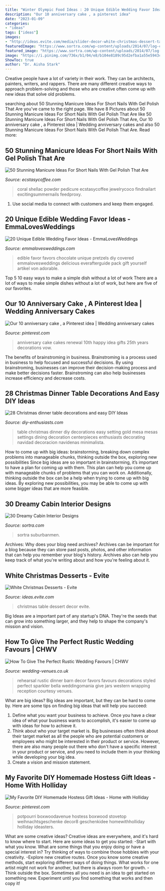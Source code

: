 ```yaml
---
title: "Winter Olympic Food Ideas : 20 Unique Edible Wedding Favor Ideas"
description: "Our 10 anniversary cake , a pinterest idea"
date: "2023-01-09"
categories:
- "ideas"
tags: ["ideas"]
images:
- "http://ideas.evite.com/media/slider-decor-white-christmas-dessert-table.jpg"
featuredImage: "https://www.sortra.com/wp-content/uploads/2014/07/log-cabin-interior-design03.jpg"
featured_image: "https://www.sortra.com/wp-content/uploads/2014/07/log-cabin-interior-design03.jpg"
image: "https://i.pinimg.com/736x/b1/04/e8/b104e8189c95d2efba1a55e5943c2fea.jpg"
ShowToc: true
author: "Dr. Aisha Stark"
---
```



Creative people have a lot of variety in their work. They can be architects, painters, writers, and rappers. There are many different creative ways to approach problem-solving and those who are creative often come up with new ideas that solve old problems.

	

		
searching about 50 Stunning Manicure Ideas For Short Nails With Gel Polish That Are you've came to the right page. We have 8 Pictures about 50 Stunning Manicure Ideas For Short Nails With Gel Polish That Are like 50 Stunning Manicure Ideas For Short Nails With Gel Polish That Are, Our 10 anniversary cake , a Pinterest idea | Wedding anniversary cakes and also 50 Stunning Manicure Ideas For Short Nails With Gel Polish That Are. Read more:
		
    
## 50 Stunning Manicure Ideas For Short Nails With Gel Polish That Are

<img loading=lazy src="https://i0.wp.com/www.ecstasycoffee.com/wp-content/uploads/2016/09/Very-cool-orange-coral-summer-nails.jpg?resize=564%2C759" onerror="this.onerror=null;this.src='https://tse2.mm.bing.net/th?id=OIP.d6gN0s87RznVvJ11IvKwwAHaJ9&amp;pid=15.1';" alt="50 Stunning Manicure Ideas For Short Nails With Gel Polish That Are">

_Source: ecstasycoffee.com_

>coral shellac powder pedicure ecstasycoffee jewelrycoco findnailart excitingsummernails feedproxy. 

	

1. Use social media to connect with customers and keep them engaged.

    
## 20 Unique Edible Wedding Favor Ideas - EmmaLovesWeddings

<img loading=lazy src="http://emmalovesweddings.com/wp-content/uploads/2017/10/Chocolate-Pretzels-edible-wedding-favor-ideas.jpg" onerror="this.onerror=null;this.src='https://tse2.mm.bing.net/th?id=OIP.6MNATRNLH-WfUqj33xWUUAHaKu&amp;pid=15.1';" alt="20 Unique Edible Wedding Favor Ideas - EmmaLovesWeddings">

_Source: emmalovesweddings.com_

>edible favor favors chocolate unique pretzels diy covered emmalovesweddings delicious everafterguide pack gift yourself artikel von adorable. 

	

Top 5 10 easy ways to make a simple dish without a lot of work
There are a lot of ways to make simple dishes without a lot of work, but here are five of our favorites.

    
## Our 10 Anniversary Cake , A Pinterest Idea | Wedding Anniversary Cakes

<img loading=lazy src="https://i.pinimg.com/736x/d6/46/9a/d6469a6087ae5de17237fb2b529cbc85---anniversary.jpg" onerror="this.onerror=null;this.src='https://tse3.mm.bing.net/th?id=OIP.Xu1xq7QA_Vi6tsNG7GMczgHaNJ&amp;pid=15.1';" alt="Our 10 anniversary cake , a Pinterest idea | Wedding anniversary cakes">

_Source: pinterest.com_

>anniversary cake cakes renewal 10th happy idea gifts 25th years decorations vow. 

	

The benefits of brainstroming in business.
Brainstroming is a process used in business to help focused and successful decisions. By using brainstroming, businesses can improve their decision-making process and make better decisions faster. Brainstroming can also help businesses increase efficiency and decrease costs.

    
## 28 Christmas Dinner Table Decorations And Easy DIY Ideas

<img loading=lazy src="http://www.diy-enthusiasts.com/wp-content/uploads/2013/11/christmas-dinner-table-setting-minimalistic-gold-red-e1415992811803.jpg" onerror="this.onerror=null;this.src='https://tse4.mm.bing.net/th?id=OIP.5o1Ma-rgJWKDjJl3R9WTNAHaKj&amp;pid=15.1';" alt="28 Christmas dinner table decorations and easy DIY Ideas">

_Source: diy-enthusiasts.com_

>table christmas dinner diy decorations easy setting gold mesa mesas settings dining decoration centerpieces enthusiasts decorating navidad decoracion navidenas minimalista. 

	

How to come up with big ideas: brainstorming, breaking down complex problems into manageable chunks, thinking outside the box, exploring new possibilities
Since big ideas are so important in brainstorming, it’s important to have a plan for coming up with them. This plan can help you come up with manageable chunks of problems that you can work on. Additionally, thinking outside the box can be a help when trying to come up with big ideas. By exploring new possibilities, you may be able to come up with some bigger ideas that are more feasible.

    
## 30 Dreamy Cabin Interior Designs

<img loading=lazy src="https://www.sortra.com/wp-content/uploads/2014/07/log-cabin-interior-design03.jpg" onerror="this.onerror=null;this.src='https://tse4.mm.bing.net/th?id=OIP.QM4MRPiv6mZNftBsnVsH1AHaKy&amp;pid=15.1';" alt="30 Dreamy Cabin Interior Designs">

_Source: sortra.com_

>sortra suburbanmen. 

	

Archives: Why does your blog need archives?
Archives can be important for a blog because they can store past posts, photos, and other information that can help you remember your blog's history. Archives also can help you keep track of what you're writing about and how you're feeling about it.

    
## White Christmas Desserts - Evite

<img loading=lazy src="http://ideas.evite.com/media/slider-decor-white-christmas-dessert-table.jpg" onerror="this.onerror=null;this.src='https://tse1.mm.bing.net/th?id=OIP.D77KaVVKVL990pv8_gLYwwHaE8&amp;pid=15.1';" alt="White Christmas Desserts - Evite">

_Source: ideas.evite.com_

>christmas table dessert decor evite. 

	

Big Ideas are a important part of any startup's DNA. They're the seeds that can grow into something larger, and they help to shape the company's mission and vision.

    
## How To Give The Perfect Rustic Wedding Favours | CHWV

<img loading=lazy src="https://www.wedding-venues.co.uk/sites/default/files/Perfect-Rustic-Wedding-Favours-Bella-Amante-Photography.jpg" onerror="this.onerror=null;this.src='https://tse3.mm.bing.net/th?id=OIP.jo_lFGqqYep4Mfc_qZyV7AHaLH&amp;pid=15.1';" alt="How To Give The Perfect Rustic Wedding Favours | CHWV">

_Source: wedding-venues.co.uk_

>rehearsal rustic dinner barn decor favors favours decorations styled perfect sparkler bella weddingomania give jars western wrapping reception courtesy venues. 

	

What are big ideas?
Big ideas are important, but they can be hard to come by. Here are some tips on finding big ideas that will help you succeed: 
1. Define what you want your business to achieve. Once you have a clear idea of what your business wants to accomplish, it's easier to come up with ideas for how to achieve it. 
2. Think about who your target market is. Big businesses often think about their target market as all the people who are potential customers or employees who might be interested in their product or service. However, there are also many people out there who don't have a specific interest in your product or service, and you need to include them in your thinking while developing your big idea. 
3. Create a vision and mission statement.

    
## My Favorite DIY Homemade Hostess Gift Ideas - Home With Holliday

<img loading=lazy src="https://i.pinimg.com/736x/b1/04/e8/b104e8189c95d2efba1a55e5943c2fea.jpg" onerror="this.onerror=null;this.src='https://tse3.mm.bing.net/th?id=OIP.Fq-9rOyGyHvK5AFQeJ3phQHaLH&amp;pid=15.1';" alt="My Favorite DIY Homemade Hostess Gift Ideas - Home with Holliday">

_Source: pinterest.com_

>potpourri boxwoodavenue hostess boxwood stovetop weihnachtsgeschenke decor8 geschenkidee homewithholliday holliday ideasters. 

	

What are some creative ideas?
Creative ideas are everywhere, and it's hard to know where to start. Here are some ideas to get you started: 
-Start with what you know. What are some things that you enjoy doing or have a special interest in? Try thinking of ways to combine those hobbies with your creativity. 
-Explore new creative routes. Once you know some creative methods, start exploring different ways of doing things. What works for one artist might not work for another, but there is always room for growth. 
-Think outside the box. Sometimes all you need is an idea to get started on something new. Experiment until you find something that works and then copy it!

